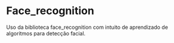 # Face_recognition

Uso da biblioteca face_recognition com intuito de aprendizado de algoritmos para detecção facial.
